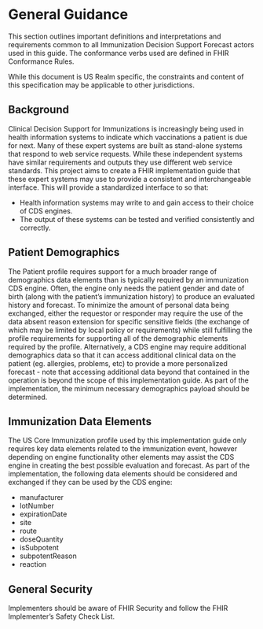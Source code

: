 # General Guidance
This section outlines important definitions and interpretations and requirements common to all Immunization Decision Support Forecast actors used in this guide. The conformance verbs used are defined in FHIR Conformance Rules.

While this document is US Realm specific, the constraints and content of this specification may be applicable to other jurisdictions.

## Background
Clinical Decision Support for Immunizations is increasingly being used in health information systems to indicate which vaccinations a patient is due for next. Many of these expert systems are built as stand-alone systems that respond to web service requests. While these independent systems have similar requirements and outputs they use different web service standards. This project aims to create a FHIR implementation guide that these expert systems may use to provide a consistent and interchangeable interface. This will provide a standardized interface to so that:

* Health information systems may write to and gain access to their choice of CDS engines.
* The output of these systems can be tested and verified consistently and correctly.

## Patient Demographics
The Patient profile requires support for a much broader range of demographics data elements than is typically required by an immunization CDS engine. Often, the engine only needs the patient gender and date of birth (along with the patient’s immunization history) to produce an evaluated history and forecast. To minimize the amount of personal data being exchanged, either the requestor or responder may require the use of the data absent reason extension for specific sensitive fields (the exchange of which may be limited by local policy or requirements) while still fulfilling the profile requirements for supporting all of the demographic elements required by the profile. Alternatively, a CDS engine may require additional demographics data so that it can access additional clinical data on the patient (eg. allergies, problems, etc) to provide a more personalized forecast - note that accessing additional data beyond that contained in the operation is beyond the scope of this implementation guide. As part of the implementation, the minimum necessary demographics payload should be determined.

## Immunization Data Elements
The US Core Immunization profile used by this implementation guide only requires key data elements related to the immunization event, however depending on engine functionality other elements may assist the CDS engine in creating the best possible evaluation and forecast. As part of the implementation, the following data elements should be considered and exchanged if they can be used by the CDS engine:

* manufacturer
* lotNumber
* expirationDate
* site
* route
* doseQuantity
* isSubpotent
* subpotentReason
* reaction

## General Security
Implementers should be aware of FHIR Security and follow the FHIR Implementer’s Safety Check List.